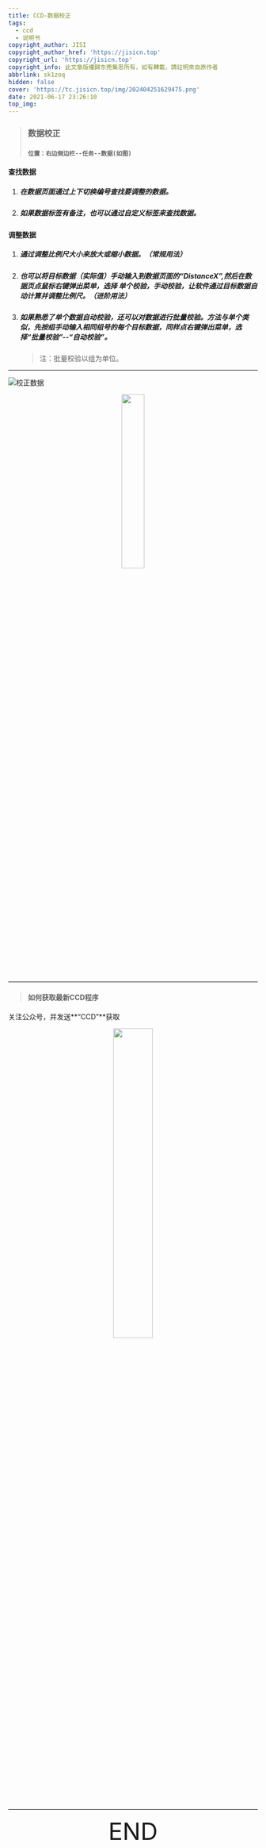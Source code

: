 ```yaml
---
title: CCD-数据校正
tags:
  - ccd
  - 说明书
copyright_author: JISI
copyright_author_href: 'https://jisicn.top'
copyright_url: 'https://jisicn.top'
copyright_info: 此文章版權歸东莞集思所有，如有轉載，請註明來自原作者
abbrlink: sk1zoq
hidden: false
cover: 'https://tc.jisicn.top/img/202404251629475.png'
date: 2021-06-17 23:26:10
top_img:
---
```



> ### 数据校正
>
> #### `位置：右边侧边栏--任务--数据(如图)`



#### 查找数据

1. ##### 在数据页面通过上下切换编号查找要调整的数据。

2. ##### 如果数据标签有备注，也可以通过自定义标签来查找数据。



#### 调整数据

1. ##### 通过调整比例尺大小来放大或缩小数据。（常规用法）

2. ##### 也可以将目标数据（实际值）手动输入到数据页面的“DistanceX”,然后在数据页点鼠标右键弹出菜单，选择 单个校验，手动校验，让软件通过目标数据自动计算并调整比例尺。（进阶用法）

3. ##### 如果熟悉了单个数据自动校验，还可以对数据进行批量校验。方法与单个类似，先按组手动输入相同组号的每个目标数据，同样点右键弹出菜单，选择“批量校验”--“自动校验”。

   > 注：批量校验以组为单位。
   
   

------



![校正数据](https://tc.jisicn.top/img/202404251630850.png)



<div align="center">
    <img src="https://tc.jisicn.top/img/202404251631424.png" width="30%" height="30%"></img>
</div>



---

> #### 如何获取最新CCD程序

关注公众号，并发送**“CCD”**获取

<div align="center">
    <img src="https://tc.jisicn.top/img/202404251607047.png" width="40%" height="40%"></img>
</div>



------

<div align='center' ><font size='50'>END</font></div>